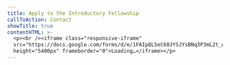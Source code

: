 ```yaml
---
title: Apply to the Introductory Fellowship
callToAction: Contact
showTitle: true
contentHTML: >-
  <p><br /><iframe class="responsive-iframe"
  src="https://docs.google.com/forms/d/e/1FAIpQLSeC60JYSJYsBNq3P3mL2t_wNAtkjHSgQWr5DCGsqMX5G4a47w/viewform?embedded=true"
  height="5400px" frameborder="0">Loading…</iframe></p>
---
```

